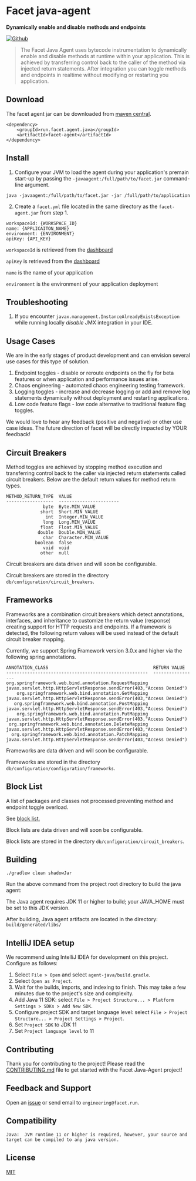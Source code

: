 # Facet java-agent
**Dynamically enable and disable methods and endpoints**

[![Github](https://github.com/facet-tech/agent-java/actions/workflows/main.yml/badge.svg)](https://github.com/facet-tech/agent-java/actions/workflows/main.yml/badge.svg)


> The Facet Java Agent uses bytecode instrumentation to dynamically enable and disable methods at runtime within your application.
> This is achieved by transferring control back to the caller of the method via injected return statements.
> After integration you can toggle methods and endpoints in realtime without modifying or restarting you application.

## Download
The facet agent jar can be downloaded from [maven central](https://search.maven.org/artifact/run.facet.agent.java/facet-agent).
```
<dependency>
    <groupId>run.facet.agent.java</groupId>
    <artifactId>facet-agent</artifactId>
</dependency>
```

## Install
1. Configure your JVM to load the agent during your application's premain start-up by passing the `-javaagent:/full/path/to/facet.jar` command-line argument.
```
java -javaagent:/full/path/to/facet.jar -jar /full/path/to/application
```

2. Create a `facet.yml` file located in the same directory as the `facet-agent.jar` from step 1.

```
workspaceId: {WORKSPACE_ID}
name: {APPLICAITON_NAME}
environment: {ENVIRONMENT}
apiKey: {API_KEY}
```

`workspaceId` is retrieved from the [dashboard](http://app.facet.run/)

`apiKey` is retrieved from the [dashboard](http://app.facet.run/)

`name` is the name of your application

`environment` is the environment of your application deployment

## Troubleshooting
1. If you encounter `javax.management.InstanceAlreadyExistsException` while running locally *disable* JMX integration in your IDE.



## Usage Cases
We are in the early stages of product development and can envision several use cases for this type of solution.   
1. Endpoint toggles - disable or reroute endpoints on the fly for beta features or when application and performance issues arise.
1. Chaos engineering - automated chaos engineering testing framework.
1. Logging toggles - increase and  decrease logging or add and remove log statements dynamically without deployment and restarting applications.
1. Low code feature flags - low code alternative to traditional feature flag toggles.

We would love to hear any feedback (positive and negative) or other use case ideas.  The future direction of facet will be directly impacted by YOUR feedback!

## Circuit Breakers

Method toggles are achieved by stopping method execution and transferring control back to the caller via injected return statements called circuit breakers.  Below are the default return values for method return types.

```
METHOD_RETURN_TYPE  VALUE
------------------  -----------------------
              byte  Byte.MIN_VALUE
             short  Short.MIN_VALUE
               int  Integer.MIN_VALUE
              long  Long.MIN_VALUE
             float  Float.MIN_VALUE
            double  Double.MIN_VALUE
              char  Character.MIN_VALUE
           boolean  false
              void  void
             other  null
```
Circuit breakers are data driven and will soon be configurable.

Circuit breakers are stored in the directory `db/configuration/circuit_breakers`.

## Frameworks

Frameworks are a combination circuit breakers which detect annotations, interfaces, and inheritance to customize the return value (response) creating support for HTTP requests and endpoints.  If a framework is detected, the following return values will be used instead of the default circuit breaker mapping.

Currently, we support Spring Framework version 3.0.x and higher via the following spring annotations.

```
ANNOTATION_CLASS                                        RETURN VALUE
------------------------------------------------------  -----------------
org.springframework.web.bind.annotation.RequestMapping  javax.servlet.http.HttpServletResponse.sendError(403,"Access Denied")
    org.springframework.web.bind.annotation.GetMapping  javax.servlet.http.HttpServletResponse.sendError(403,"Access Denied")
   org.springframework.web.bind.annotation.PostMapping  javax.servlet.http.HttpServletResponse.sendError(403,"Access Denied")
    org.springframework.web.bind.annotation.PutMapping  javax.servlet.http.HttpServletResponse.sendError(403,"Access Denied")
 org.springframework.web.bind.annotation.DeleteMapping  javax.servlet.http.HttpServletResponse.sendError(403,"Access Denied")
  org.springframework.web.bind.annotation.PatchMapping  javax.servlet.http.HttpServletResponse.sendError(403,"Access Denied")
```
Frameworks are data driven and will soon be configurable.

Frameworks are stored in the directory `db/configuration/configuration/frameworks`.

## Block List
A list of packages and classes not processed preventing method and endpoint toggle overload.

See [block list.](db/configuration/block_list/default.json)

Block lists are data driven and will soon be configurable.

Block lists are stored in the directory `db/configuration/circuit_breakers`.

## Building

`./gradlew clean shadowJar`

Run the above command from the project root directory to build the java agent:

The Java agent requires JDK 11 or higher to build; your JAVA_HOME must be set to this JDK version.

After building, Java agent artifacts are located in the directory: `build/generated/libs/`

## IntelliJ IDEA setup

We recommend using IntelliJ IDEA for development on this project. Configure as follows:

1. Select `File > Open` and select `agent-java/build.gradle`.
1. Select `Open as Project`.
1. Wait for the builds, imports, and indexing to finish. This may take a few minutes due to the project's size and complexity.
1. Add Java 11 SDK: select `File > Project Structure... > Platform Settings > SDKs > Add New SDK`.
1. Configure project SDK and target language level: select `File > Project Structure... > Project Settings > Project`.
1. Set `Project SDK` to JDK 11
1. Set `Project language level` to 11


## Contributing

Thank you for contributing to the project! Please read the [CONTRIBUTING.md](./CONTRIBUTING.md) file to get started with the Facet Java-Agent project!

## Feedback and Support

Open an [issue](https://github.com/facet-tech/agent-java/issues) or send email to `engineering@facet.run`.

## Compatibility
```
Java:  JVM runtime 11 or higher is required, however, your source and target can be compiled to any java version.
```

## License

[MIT](./LICENSE)